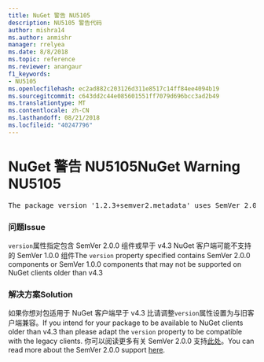 ```yaml
---
title: NuGet 警告 NU5105
description: NU5105 警告代码
author: mishra14
ms.author: anmishr
manager: rrelyea
ms.date: 8/8/2018
ms.topic: reference
ms.reviewer: anangaur
f1_keywords:
- NU5105
ms.openlocfilehash: ec2ad882c203126d311e8517c14ff84ee4094b19
ms.sourcegitcommit: c643dd2c44e085601551ff7079d696bcc3ad2b49
ms.translationtype: MT
ms.contentlocale: zh-CN
ms.lasthandoff: 08/21/2018
ms.locfileid: "40247796"
---
```

# <a name="nuget-warning-nu5105"></a><span data-ttu-id="8c736-103">NuGet 警告 NU5105</span><span class="sxs-lookup"><span data-stu-id="8c736-103">NuGet Warning NU5105</span></span>
<pre>The package version '1.2.3+semver2.metadata' uses SemVer 2.0.0 or components of SemVer 1.0.0 that are not supported on legacy clients. Change the package version to a SemVer 1.0.0 string. If the version contains a release label it must start with a letter. This message can be ignored if the package is not intended for older clients.</pre>

### <a name="issue"></a><span data-ttu-id="8c736-104">问题</span><span class="sxs-lookup"><span data-stu-id="8c736-104">Issue</span></span>

<span data-ttu-id="8c736-105">`version`属性指定包含 SemVer 2.0.0 组件或早于 v4.3 NuGet 客户端可能不支持的 SemVer 1.0.0 组件</span><span class="sxs-lookup"><span data-stu-id="8c736-105">The `version` property specified contains SemVer 2.0.0 components or SemVer 1.0.0 components that may not be supported on NuGet clients older than v4.3</span></span>


### <a name="solution"></a><span data-ttu-id="8c736-106">解决方案</span><span class="sxs-lookup"><span data-stu-id="8c736-106">Solution</span></span>

<span data-ttu-id="8c736-107">如果你想对包适用于 NuGet 客户端早于 v4.3 比请调整`version`属性设置为与旧客户端兼容。</span><span class="sxs-lookup"><span data-stu-id="8c736-107">If you intend for your package to be available to NuGet clients older than v4.3 than please adapt the `version` property to be compatible with the legacy clients.</span></span> <span data-ttu-id="8c736-108">你可以阅读更多有关 SemVer 2.0.0 支持[此处](https://github.com/NuGet/Home/wiki/SemVer-2.0.0-support)。</span><span class="sxs-lookup"><span data-stu-id="8c736-108">You can read more about the SemVer 2.0.0 support [here](https://github.com/NuGet/Home/wiki/SemVer-2.0.0-support).</span></span>

